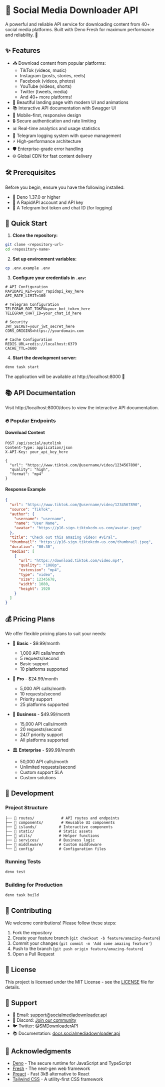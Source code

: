 # 🚀 Social Media Downloader API

A powerful and reliable API service for downloading content from 40+ social media platforms. Built with Deno Fresh for maximum performance and reliability. 🌟

## ✨ Features

- 📥 Download content from popular platforms:
  - TikTok (videos, music)
  - Instagram (posts, stories, reels)
  - Facebook (videos, photos)
  - YouTube (videos, shorts)
  - Twitter (tweets, media)
  - And 40+ more platforms!
- 🎨 Beautiful landing page with modern UI and animations
- 📚 Interactive API documentation with Swagger UI
- 📱 Mobile-first, responsive design
- 🔒 Secure authentication and rate limiting
- 📊 Real-time analytics and usage statistics
- 🤖 Telegram logging system with queue management
- ⚡ High-performance architecture
- 🛡️ Enterprise-grade error handling
- 🌐 Global CDN for fast content delivery

## 🛠️ Prerequisites

Before you begin, ensure you have the following installed:

- 🦕 Deno 1.37.0 or higher
- 🔑 A RapidAPI account and API key
- 🤖 A Telegram bot token and chat ID (for logging)

## 🚀 Quick Start

1. **Clone the repository:**

```bash
git clone <repository-url>
cd <repository-name>
```

2. **Set up environment variables:**

```bash
cp .env.example .env
```

3. **Configure your credentials in `.env`:**

```env
# API Configuration
RAPIDAPI_KEY=your_rapidapi_key_here
API_RATE_LIMIT=100

# Telegram Configuration
TELEGRAM_BOT_TOKEN=your_bot_token_here
TELEGRAM_CHAT_ID=your_chat_id_here

# Security
JWT_SECRET=your_jwt_secret_here
CORS_ORIGINS=https://yourdomain.com

# Cache Configuration
REDIS_URL=redis://localhost:6379
CACHE_TTL=3600
```

4. **Start the development server:**

```bash
deno task start
```

The application will be available at http://localhost:8000 🎉

## 📚 API Documentation

Visit http://localhost:8000/docs to view the interactive API documentation.

### 🔥 Popular Endpoints

#### Download Content

```http
POST /api/social/autolink
Content-Type: application/json
X-API-Key: your_api_key_here

{
  "url": "https://www.tiktok.com/@username/video/1234567890",
  "quality": "high",
  "format": "mp4"
}
```

#### Response Example

```json
{
  "url": "https://www.tiktok.com/@username/video/1234567890",
  "source": "TikTok",
  "author": {
    "username": "username",
    "name": "User Name",
    "avatar": "https://p16-sign.tiktokcdn-us.com/avatar.jpeg"
  },
  "title": "Check out this amazing video! #viral",
  "thumbnail": "https://p16-sign.tiktokcdn-us.com/thumbnail.jpeg",
  "duration": "00:30",
  "medias": [
    {
      "url": "https://download.tiktok.com/video.mp4",
      "quality": "1080p",
      "extension": "mp4",
      "type": "video",
      "size": 12345678,
      "width": 1080,
      "height": 1920
    }
  ]
}
```

## 💰 Pricing Plans

We offer flexible pricing plans to suit your needs:

- 🌱 **Basic** - $9.99/month
  - 1,000 API calls/month
  - 5 requests/second
  - Basic support
  - 10 platforms supported

- 💼 **Pro** - $24.99/month
  - 5,000 API calls/month
  - 10 requests/second
  - Priority support
  - 25 platforms supported

- 🏢 **Business** - $49.99/month
  - 15,000 API calls/month
  - 20 requests/second
  - 24/7 priority support
  - All platforms supported

- 🏛️ **Enterprise** - $99.99/month
  - 50,000 API calls/month
  - Unlimited requests/second
  - Custom support SLA
  - Custom solutions

## 🔧 Development

### Project Structure

```
├── 📁 routes/            # API routes and endpoints
├── 📁 components/        # Reusable UI components
├── 📁 islands/          # Interactive components
├── 📁 static/           # Static assets
├── 📁 utils/            # Helper functions
├── 📁 services/         # Business logic
├── 📁 middleware/       # Custom middleware
└── 📁 config/           # Configuration files
```

### Running Tests

```bash
deno test
```

### Building for Production

```bash
deno task build
```

## 🤝 Contributing

We welcome contributions! Please follow these steps:

1. Fork the repository
2. Create your feature branch (`git checkout -b feature/amazing-feature`)
3. Commit your changes (`git commit -m 'Add some amazing feature'`)
4. Push to the branch (`git push origin feature/amazing-feature`)
5. Open a Pull Request

## 📝 License

This project is licensed under the MIT License - see the [LICENSE](LICENSE) file for details.

## 🌟 Support

- 📧 Email: support@socialmediadownloader.api
- 💬 Discord: [Join our community](https://discord.gg/socialmediadownloader)
- 🐦 Twitter: [@SMDownloaderAPI](https://twitter.com/SMDownloaderAPI)
- 📚 Documentation: [docs.socialmediadownloader.api](https://docs.socialmediadownloader.api)

## 🙏 Acknowledgments

- [Deno](https://deno.land/) - The secure runtime for JavaScript and TypeScript
- [Fresh](https://fresh.deno.dev/) - The next-gen web framework
- [Preact](https://preactjs.com/) - Fast 3kB alternative to React
- [Tailwind CSS](https://tailwindcss.com/) - A utility-first CSS framework
